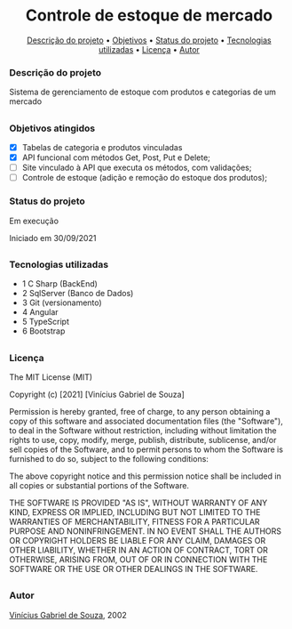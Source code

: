## <h1 align="center">Controle de estoque de mercado</h1>

<p align="center">
  <a href="#descricao">Descrição do projeto</a> •
 <a href="#objetivo">Objetivos</a> •
 <a href="#status">Status do projeto</a> • 
 <a href="#tecnologias">Tecnologias utilizadas</a> • 
 <a href="#licenca">Licença</a> • 
 <a href="#autor">Autor</a>
</p>

<h3 id="descricao">Descrição do projeto</h3>
<p>Sistema de gerenciamento de estoque com produtos e categorias de um mercado</p>

## <h3 id="objetivo">Objetivos atingidos</h3>
- [X] Tabelas de categoria e produtos vinculadas
- [X] API funcional com métodos Get, Post, Put e Delete;
- [ ] Site vinculado à API que executa os métodos, com validações;
- [ ] Controle de estoque (adição e remoção do estoque dos produtos);

<h3 id="status">Status do projeto</h3>
<p>Em execução</p>
<p>Iniciado em 30/09/2021</p>

## <h3 id="tecnologias">Tecnologias utilizadas</h3>
- 1 C Sharp (BackEnd)
- 2 SqlServer (Banco de Dados)
- 3 Git (versionamento)
- 4 Angular
- 5 TypeScript
- 6 Bootstrap

## <h3 id="licenca">Licença</h3>
The MIT License (MIT)

Copyright (c) [2021] [Vinícius Gabriel de Souza]

Permission is hereby granted, free of charge, to any person obtaining a copy of
this software and associated documentation files (the "Software"), to deal in
the Software without restriction, including without limitation the rights to
use, copy, modify, merge, publish, distribute, sublicense, and/or sell copies of
the Software, and to permit persons to whom the Software is furnished to do so,
subject to the following conditions:

The above copyright notice and this permission notice shall be included in all
copies or substantial portions of the Software.

THE SOFTWARE IS PROVIDED "AS IS", WITHOUT WARRANTY OF ANY KIND, EXPRESS OR
IMPLIED, INCLUDING BUT NOT LIMITED TO THE WARRANTIES OF MERCHANTABILITY, FITNESS
FOR A PARTICULAR PURPOSE AND NONINFRINGEMENT. IN NO EVENT SHALL THE AUTHORS OR
COPYRIGHT HOLDERS BE LIABLE FOR ANY CLAIM, DAMAGES OR OTHER LIABILITY, WHETHER
IN AN ACTION OF CONTRACT, TORT OR OTHERWISE, ARISING FROM, OUT OF OR IN
CONNECTION WITH THE SOFTWARE OR THE USE OR OTHER DEALINGS IN THE SOFTWARE.

## <h3 id="autor">Autor</h3>
[Vinícius Gabriel de Souza](https://github.com/ViniiSouza), 2002
